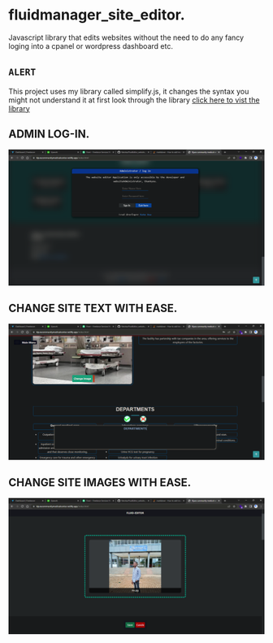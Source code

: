 # fluidmanager_site_editor.
Javascript library that edits websites without the need to do any fancy loging into a cpanel or wordpress dashboard etc.

## `ALERT`
This project uses my library called simplify.js, it changes the syntax you 
might not understand it at first look through the library [click here to vist the library](git@github.com:KatoIsa/Simplified_JS.git) 

## ADMIN LOG-IN.
![alt text](./Lib/icons/mdimage.png)

## CHANGE SITE TEXT WITH EASE.
![alt text](./Lib/icons/mdimage3.png)

## CHANGE SITE IMAGES WITH EASE.
![alt text](./Lib/icons/mdimage2.png)